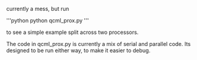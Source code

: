 currently a mess, but run

'''python
python qcml_prox.py
'''

to see a simple example split across two processors.

The code in qcml_prox.py is currently a mix of serial and parallel code.
Its designed to be run either way, to make it easier to debug.
